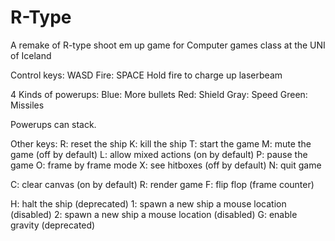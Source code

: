 # R-Type
A remake of R-type shoot em up game for Computer games class at the UNI of Iceland


Control keys: WASD
Fire: SPACE
Hold fire to charge up laserbeam

4 Kinds of powerups:
Blue:   More bullets
Red:    Shield
Gray:   Speed
Green:  Missiles

Powerups can stack.

Other keys:
R: reset the ship
K: kill the ship
T: start the game
M: mute the game (off by default)
L: allow mixed actions (on by default)
P: pause the game
O: frame by frame mode
X: see hitboxes (off by default)
N: quit game

C: clear canvas (on by default)
R: render game
F: flip flop (frame counter)

H: halt the ship (deprecated)
1: spawn a new ship a mouse location (disabled)
2: spawn a new ship a mouse location (disabled)
G: enable gravity (deprecated)
